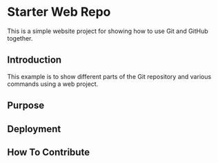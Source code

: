 # Starter Web Repo
This is a simple website project for showing how to use Git and GitHub together.

## Introduction
This example is to show different parts of the Git repository and various commands using a web project.

## Purpose

## Deployment

## How To Contribute